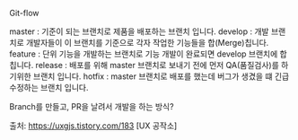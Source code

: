 Git-flow

master : 기준이 되는 브랜치로 제품을 배포하는 브랜치 입니다.
develop : 개발 브랜치로 개발자들이 이 브랜치를 기준으로 각자 작업한 기능들을 합(Merge)칩니다.
feature : 단위 기능을 개발하는 브랜치로 기능 개발이 완료되면 develop 브랜치에 합칩니다.
release : 배포를 위해 master 브랜치로 보내기 전에 먼저 QA(품질검사)를 하기위한 브랜치 입니다.
hotfix : master 브랜치로 배포를 했는데 버그가 생겼을 떄 긴급 수정하는 브랜치 입니다.

Branch를 만들고, PR을 날려서 개발을 하는 방식?

출처: https://uxgjs.tistory.com/183 [UX 공작소]
